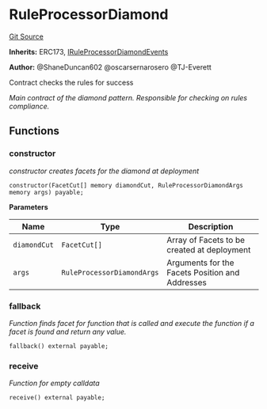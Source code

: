 # RuleProcessorDiamond
[Git Source](https://github.com/thrackle-io/tron/blob/effe36d0b962730eb7c7e200cfcfde3ca3773db8/src/protocol/economic/ruleProcessor/RuleProcessorDiamond.sol)

**Inherits:**
ERC173, [IRuleProcessorDiamondEvents](/src/common/IEvents.sol/interface.IRuleProcessorDiamondEvents.md)

**Author:**
@ShaneDuncan602 @oscarsernarosero @TJ-Everett

Contract checks the rules for success

*Main contract of the diamond pattern. Responsible for checking
on rules compliance.*


## Functions
### constructor

*constructor creates facets for the diamond at deployment*


```solidity
constructor(FacetCut[] memory diamondCut, RuleProcessorDiamondArgs memory args) payable;
```
**Parameters**

|Name|Type|Description|
|----|----|-----------|
|`diamondCut`|`FacetCut[]`|Array of Facets to be created at deployment|
|`args`|`RuleProcessorDiamondArgs`|Arguments for the Facets Position and Addresses|


### fallback

*Function finds facet for function that is called and execute the function if a facet is found and return any value.*


```solidity
fallback() external payable;
```

### receive

*Function for empty calldata*


```solidity
receive() external payable;
```

